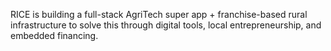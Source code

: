 RICE is building a full-stack AgriTech super app + franchise-based rural infrastructure to solve this through digital tools, local entrepreneurship, and embedded financing.

